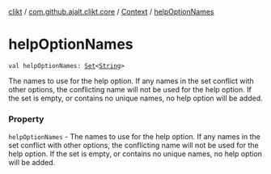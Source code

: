 [clikt](../../index.md) / [com.github.ajalt.clikt.core](../index.md) / [Context](index.md) / [helpOptionNames](./help-option-names.md)

# helpOptionNames

`val helpOptionNames: `[`Set`](https://kotlinlang.org/api/latest/jvm/stdlib/kotlin.collections/-set/index.html)`<`[`String`](https://kotlinlang.org/api/latest/jvm/stdlib/kotlin/-string/index.html)`>`

The names to use for the help option. If any names in the set conflict with other
options, the conflicting name will not be used for the help option. If the set is empty, or contains no
unique names, no help option will be added.

### Property

`helpOptionNames` - The names to use for the help option. If any names in the set conflict with other
options, the conflicting name will not be used for the help option. If the set is empty, or contains no
unique names, no help option will be added.